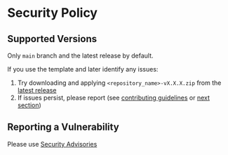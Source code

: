 # Security Policy

## Supported Versions

Only `main` branch and the latest release by default.

If you use the template and later identify any issues:
1. Try downloading and applying `<repository_name>-vX.X.X.zip` from the [latest release](../../releases/latest)
2. If issues persist, please report (see [contributing guidelines](./CONTRIBUTING.md)
or [next section](#reporting-a-vulnerability))

## Reporting a Vulnerability

Please use [Security Advisories](../../security/advisories)
